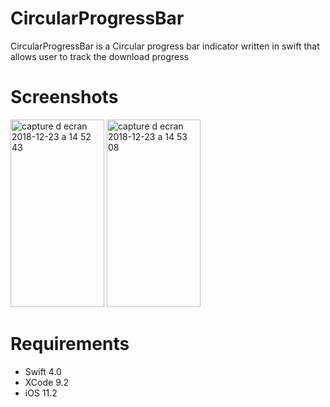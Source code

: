 # CircularProgressBar

CircularProgressBar is a Circular progress bar indicator written in swift that allows user to track the download progress

#  Screenshots

<img width="150" height="300" alt="capture d ecran 2018-12-23 a 14 52 43" src="https://user-images.githubusercontent.com/39087448/50384341-ed3b8100-06c3-11e9-91ee-4cb2fa365ea8.png"> <img width="150" height="300" alt="capture d ecran 2018-12-23 a 14 53 08" src="https://user-images.githubusercontent.com/39087448/50384353-1a882f00-06c4-11e9-9dd4-126c4638cd2b.png">

# Requirements

* Swift 4.0
* XCode 9.2
* iOS 11.2

